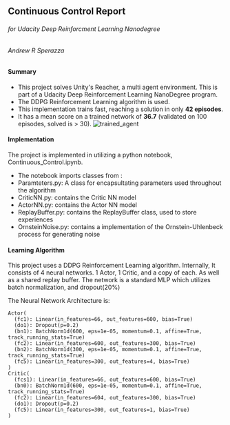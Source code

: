 
## Continuous Control Report
###### for Udacity Deep Reinforcment Learning Nanodegree
###### Andrew R Sperazza
[trained_image]: assets/reacher_trained_fast_rnd.gif

 


#### Summary
- This project solves Unity's Reacher, a multi agent environment.  This is part of a Udacity Deep Reinforcement Learning NanoDegree program.
- The DDPG Reinforcement Learning algorithm is used.
- This implementation trains fast, reaching a solution in only  **42 episodes**.
- It has a mean score on a trained network of **36.7** (validated on 100 episodes, solved is > 30).
![trained_agent][trained_image]

 
#### Implementation

The project is implemented in utilizing a python notebook, Continuous_Control.ipynb.
- The notebook imports classes from :
 - Paramteters.py: A class for encapsultating parameters used throughout the algorithm
 - CriticNN.py: contains the Critic NN model
 - ActorNN.py: contains the Actor NN model
 - ReplayBuffer.py: contains the ReplayBuffer class, used to store experiences
 - OrnsteinNoise.py: contains a implementation of the Ornstein-Uhlenbeck process for generating noise


#### Learning Algorithm

This project uses a DDPG Reinforcement Learning algorithm.
Internally, It consists of 4 neural networks. 1 Actor, 1 Critic, and a copy of each.  As well as a shared replay buffer.
The network is a standard MLP which utilizes batch normalization, and dropout(20%)


The Neural Network Architecture is:
```
Actor(
  (fc1): Linear(in_features=66, out_features=600, bias=True)
  (do1): Dropout(p=0.2)
  (bn1): BatchNorm1d(600, eps=1e-05, momentum=0.1, affine=True, track_running_stats=True)
  (fc2): Linear(in_features=600, out_features=300, bias=True)
  (bn2): BatchNorm1d(300, eps=1e-05, momentum=0.1, affine=True, track_running_stats=True)
  (fc5): Linear(in_features=300, out_features=4, bias=True)
)
Critic(
  (fcs1): Linear(in_features=66, out_features=600, bias=True)
  (bn0): BatchNorm1d(600, eps=1e-05, momentum=0.1, affine=True, track_running_stats=True)
  (fc2): Linear(in_features=604, out_features=300, bias=True)
  (do1): Dropout(p=0.2)
  (fc5): Linear(in_features=300, out_features=1, bias=True)
)
```




